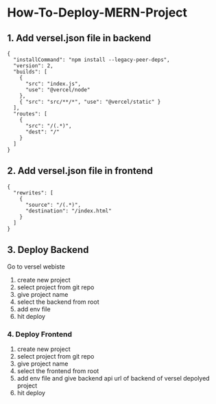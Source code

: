 # How-To-Deploy-MERN-Project

## 1. Add versel.json file in backend
```
{
  "installCommand": "npm install --legacy-peer-deps",
  "version": 2,
  "builds": [
    {
      "src": "index.js",
      "use": "@vercel/node"
    },
    { "src": "src/**/*", "use": "@vercel/static" }
  ],
  "routes": [
    {
      "src": "/(.*)",
      "dest": "/"
    }
  ]
}

```

## 2. Add versel.json file in frontend

```
{
  "rewrites": [
    {
      "source": "/(.*)",
      "destination": "/index.html"
    }
  ]
}

```
## 3. Deploy Backend

 Go to versel webiste
1. create new project
2. select project from git repo
3. give project name
4. select the backend from root
5. add env file
6. hit deploy


### 4. Deploy Frontend

1. create new project
2. select project from git repo
3. give project name
4. select the frontend from root
5. add env file and give backend api url of backend of versel depolyed project
6. hit deploy

